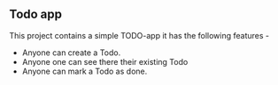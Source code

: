 ## Todo app

This project contains a simple TODO-app it has the following features -

- Anyone can create a Todo.
- Anyone one can see there their existing Todo
- Anyone can mark a Todo as done.
